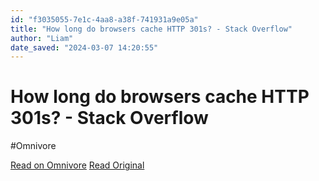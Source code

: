 ```yaml
---
id: "f3035055-7e1c-4aa8-a38f-741931a9e05a"
title: "How long do browsers cache HTTP 301s? - Stack Overflow"
author: "Liam"
date_saved: "2024-03-07 14:20:55"
---
```


# How long do browsers cache HTTP 301s? - Stack Overflow
#Omnivore

[Read on Omnivore](https://omnivore.app/me/how-long-do-browsers-cache-http-301-s-stack-overflow-18e1949de7c)
[Read Original](https://stackoverflow.com/questions/9130422/how-long-do-browsers-cache-http-301s)

